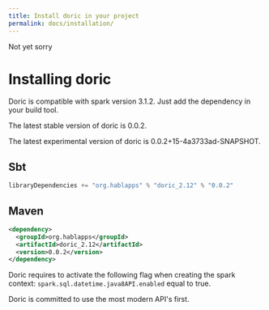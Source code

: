 ```yaml
---
title: Install doric in your project
permalink: docs/installation/
---
```

Not yet sorry
# Installing doric
Doric is compatible with spark version 3.1.2. Just add the dependency in your build tool.

The latest stable version of doric is 0.0.2.

The latest experimental version of doric is 0.0.2+15-4a3733ad-SNAPSHOT.

## Sbt
```scala
libraryDependencies += "org.hablapps" % "doric_2.12" % "0.0.2"
```
## Maven
```xml
<dependency>
  <groupId>org.hablapps</groupId>
  <artifactId>doric_2.12</artifactId>
  <version>0.0.2</version>
</dependency>
```

Doric requires to activate the following flag when creating the spark context:
`spark.sql.datetime.java8API.enabled` equal to true.

Doric is committed to use the most modern API's first.
